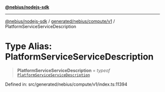 [**@nebius/nodejs-sdk**](../../../../../README.md)

---

[@nebius/nodejs-sdk](../../../../../README.md) / [generated/nebius/compute/v1](../README.md) / PlatformServiceServiceDescription

# Type Alias: PlatformServiceServiceDescription

> **PlatformServiceServiceDescription** = _typeof_ [`PlatformServiceServiceDescription`](../variables/PlatformServiceServiceDescription.md)

Defined in: src/generated/nebius/compute/v1/index.ts:11394
